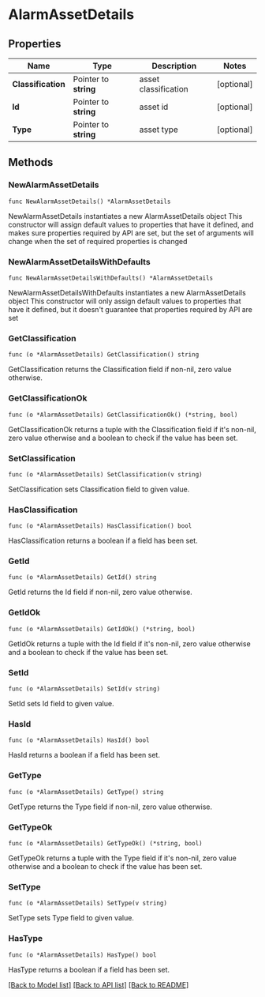 # AlarmAssetDetails

## Properties

Name | Type | Description | Notes
------------ | ------------- | ------------- | -------------
**Classification** | Pointer to **string** | asset classification | [optional] 
**Id** | Pointer to **string** | asset id | [optional] 
**Type** | Pointer to **string** | asset type | [optional] 

## Methods

### NewAlarmAssetDetails

`func NewAlarmAssetDetails() *AlarmAssetDetails`

NewAlarmAssetDetails instantiates a new AlarmAssetDetails object
This constructor will assign default values to properties that have it defined,
and makes sure properties required by API are set, but the set of arguments
will change when the set of required properties is changed

### NewAlarmAssetDetailsWithDefaults

`func NewAlarmAssetDetailsWithDefaults() *AlarmAssetDetails`

NewAlarmAssetDetailsWithDefaults instantiates a new AlarmAssetDetails object
This constructor will only assign default values to properties that have it defined,
but it doesn't guarantee that properties required by API are set

### GetClassification

`func (o *AlarmAssetDetails) GetClassification() string`

GetClassification returns the Classification field if non-nil, zero value otherwise.

### GetClassificationOk

`func (o *AlarmAssetDetails) GetClassificationOk() (*string, bool)`

GetClassificationOk returns a tuple with the Classification field if it's non-nil, zero value otherwise
and a boolean to check if the value has been set.

### SetClassification

`func (o *AlarmAssetDetails) SetClassification(v string)`

SetClassification sets Classification field to given value.

### HasClassification

`func (o *AlarmAssetDetails) HasClassification() bool`

HasClassification returns a boolean if a field has been set.

### GetId

`func (o *AlarmAssetDetails) GetId() string`

GetId returns the Id field if non-nil, zero value otherwise.

### GetIdOk

`func (o *AlarmAssetDetails) GetIdOk() (*string, bool)`

GetIdOk returns a tuple with the Id field if it's non-nil, zero value otherwise
and a boolean to check if the value has been set.

### SetId

`func (o *AlarmAssetDetails) SetId(v string)`

SetId sets Id field to given value.

### HasId

`func (o *AlarmAssetDetails) HasId() bool`

HasId returns a boolean if a field has been set.

### GetType

`func (o *AlarmAssetDetails) GetType() string`

GetType returns the Type field if non-nil, zero value otherwise.

### GetTypeOk

`func (o *AlarmAssetDetails) GetTypeOk() (*string, bool)`

GetTypeOk returns a tuple with the Type field if it's non-nil, zero value otherwise
and a boolean to check if the value has been set.

### SetType

`func (o *AlarmAssetDetails) SetType(v string)`

SetType sets Type field to given value.

### HasType

`func (o *AlarmAssetDetails) HasType() bool`

HasType returns a boolean if a field has been set.


[[Back to Model list]](../README.md#documentation-for-models) [[Back to API list]](../README.md#documentation-for-api-endpoints) [[Back to README]](../README.md)


